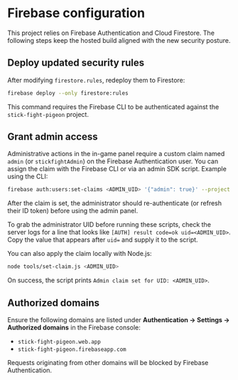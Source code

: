 # Firebase configuration

This project relies on Firebase Authentication and Cloud Firestore. The following steps keep the hosted build aligned with the new security posture.

## Deploy updated security rules

After modifying `firestore.rules`, redeploy them to Firestore:

```bash
firebase deploy --only firestore:rules
```

This command requires the Firebase CLI to be authenticated against the `stick-fight-pigeon` project.

## Grant admin access

Administrative actions in the in-game panel require a custom claim named `admin` (or `stickfightAdmin`) on the Firebase Authentication user. You can assign the claim with the Firebase CLI or via an admin SDK script. Example using the CLI:

```bash
firebase auth:users:set-claims <ADMIN_UID> '{"admin": true}' --project stick-fight-pigeon
```

After the claim is set, the administrator should re-authenticate (or refresh their ID token) before using the admin panel.

To grab the administrator UID before running these scripts, check the server logs for a line that looks like `[AUTH] result code=ok uid=<ADMIN_UID>`. Copy the value that appears after `uid=` and supply it to the script.

You can also apply the claim locally with Node.js:

```bash
node tools/set-claim.js <ADMIN_UID>
```

On success, the script prints `Admin claim set for UID: <ADMIN_UID>`.

## Authorized domains

Ensure the following domains are listed under **Authentication → Settings → Authorized domains** in the Firebase console:

- `stick-fight-pigeon.web.app`
- `stick-fight-pigeon.firebaseapp.com`

Requests originating from other domains will be blocked by Firebase Authentication.
